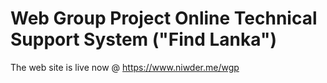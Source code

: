 # Web Group Project Online Technical Support System ("Find Lanka")

The web site is live now @ https://www.niwder.me/wgp 

  
 
